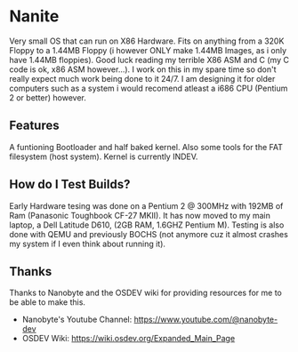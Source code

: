 # Nanite
Very small OS that can run on X86 Hardware.
Fits on anything from a 320K Floppy to a 1.44MB Floppy (i however ONLY make 1.44MB Images, as i only have 1.44MB floppies).
Good luck reading my terrible X86 ASM and C (my C code is ok, x86 ASM however...).
I work on this in my spare time so don't really expect much work being done to it 24/7.
I am designing it for older computers such as a system i would recomend atleast a i686 CPU (Pentium 2 or better) however.
## Features
A funtioning Bootloader and half baked kernel.
Also some tools for the FAT filesystem (host system).
Kernel is currently INDEV.
## How do I Test Builds?
Early Hardware tesing was done on a Pentium 2 @ 300MHz with 192MB of Ram (Panasonic Toughbook CF-27 MKII).
It has now moved to my main laptop, a Dell Latitude D610, (2GB RAM, 1.6GHZ Pentium M).
Testing is also done with QEMU and previously BOCHS (not anymore cuz it almost crashes my system if I even think about running it).
## Thanks
Thanks to Nanobyte and the OSDEV wiki for providing resources for me to be able to make this.
- Nanobyte's Youtube Channel: https://www.youtube.com/@nanobyte-dev
- OSDEV Wiki: https://wiki.osdev.org/Expanded_Main_Page